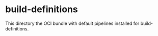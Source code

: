 # build-definitions

This directory the OCI bundle with default pipelines installed for build-definitions.
